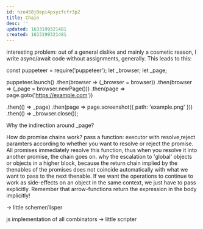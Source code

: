 ```yaml
---
id: hze458j8epi4psyzfcfr3p2
title: Chain
desc: ''
updated: 1633199321481
created: 1633199321481
---
```


interesting problem:
out of a general dislike and mainly a cosmetic reason, I write async/await code without assignments, generally.
This leads to this:

const puppeteer = require('puppeteer');
let _browser;
let _page;

puppeteer.launch()
 .then(browser => (_browser = browser))
 .then(browser => (_page = browser.newPage()))
 .then(page => page.goto('https://example.com'))

 .then(() => _page)
 .then(page => page.screenshot({ path: 'example.png' }))
 .then(() => _browser.close());

Why the indirection around _page?

How do promise chains work?
pass a function: executor with resolve,reject paramters according to whether you want to resolve or reject the promise. All promises immediately resolve this function, thus when you resolve it into another promise, the chain goes on.
why the escalation to 'global' objects or objects in a higher block, because the return chain implied by the thenables of the promises does not coincide automatically with what we want to pass to the next thenable. If we want the operations to continue to work as side-effects on an object in the same context, we just have to pass explicitly.
Remember that arrow-functions return the expression in the body implicitly!

-> little schemer/lisper

js implementation of all combinators
-> little scripter

